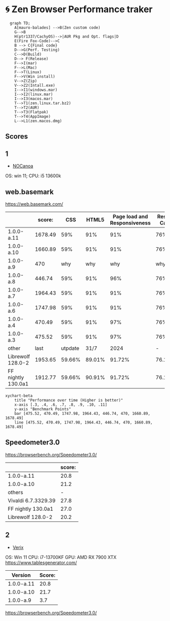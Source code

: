 # 🌀 Zen Browser Performance traker
```mermaid
  graph TD;
    A[mauro-balades] -->B(Zen custom code)
    G-->B
    H(ptr1337/CachyOS)-->|AUR Pkg and Opt. flags|D
    E(Fire Fox-Code)-->C
    B --> C{Final code}
    D-->G(Perf. Testing)
    C-->D(Build)
    D--> F(Release)
    F-->I(mar)
    F-->L(Mac)
    F-->T(Linux)
    F-->V(Win install)
    V-->Z(Zip)
    V-->Z2(Intall.exe)
    I-->I1(windows.mar)
    I-->I2(linux.mar)
    I-->I3(macos.mar)
    T-->T1(zen.linux.tar.bz2)
    T-->T2(AUR)
    T-->T3(Flatpak)
    T-->T4(AppImage)
    L-->L1(zen.macos.dmg)
```


## Scores 

## 1
- [NOCanoa](https://github.com/NOCanoa)

OS: win 11; CPU: i5 13600k

## web.basemark

https://web.basemark.com/

|           | score:  |CSS | HTML5 | Page load and Responsiveness | Resize Cap. |
|-----------|-----|-----|-------|------------------------------|-------------|
| 1.0.0-a.11 | 1678.49 | 59% | 91% | 91% | 76% |
| 1.0.0-a.10 | 1660.89 | 59% | 91% | 91% | 76% |
| 1.0.0-a.9 | 470 |  why  | why  | why  | why  |
| 1.0.0-a.8 | 446.74  | 59% | 91%   | 96%                          | 76%         |
| 1.0.0-a.7 | 1964.43 | 59% | 91%   | 91%                          | 76%         |
| 1.0.0-a.6 | 1747.98 | 59% | 91%   | 91%                          | 76%         |
| 1.0.0-a.4 | 470.49  | 59% | 91%   | 97%                          | 76%         |
| 1.0.0-a.3 | 475.52  |59% | 91%   | 97%                          | 76%         |
| other | last | utpdate | 31/7   | 2024                         | -        |
| Librewolf 128.0-2 | 1953.65 | 59.66% | 89.01%   | 91.72%                         | 76.12% |
| FF nightly 130.0a1 | 1912.77 | 59.66% | 90.91%   | 91.72%                         | 76.12% |


```mermaid
xychart-beta
    title "Performance over time (Higher is better)"
    x-axis [.3, .4, .6, .7, .8, .9, .10, .11]
    y-axis "Benchmark Points"
    bar [475.52, 470.49, 1747.98, 1964.43, 446.74, 470, 1660.89, 1678.49]
    line [475.52, 470.49, 1747.98, 1964.43, 446.74, 470, 1660.89, 1678.49]
```

## Speedometer3.0

https://browserbench.org/Speedometer3.0/ 

|           | score:  |
|-----------|-----|
| 1.0.0-a.11 | 20.8   |
| 1.0.0-a.10 | 21.2 |
| others| - |
| Vivaldi 6.7.3329.39| 27.8 |
| FF nightly 130.0a1 | 27.0 |
| Librewolf 128.0-2 | 20.2 |


## 2

- [Verix](https://github.com/Veriiix)

OS: Win 11
CPU: i7-13700KF
GPU: AMD RX 7900 XTX
https://www.tablesgenerator.com/

| Version    | Score: |
|------------|--------|
| 1.0.0-a.11 | 20.8   |
| 1.0.0-a.10 | 21.7   |
| 1.0.0-a.9  | 3.7    |

https://browserbench.org/Speedometer3.0/
